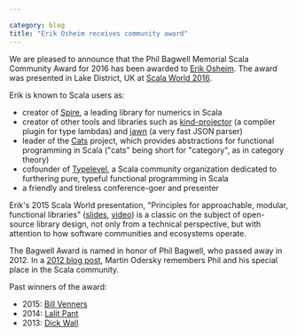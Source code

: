 ```yaml
---

category: blog
title: "Erik Osheim receives community award"
---
```

We are pleased to announce that the Phil Bagwell Memorial Scala Community Award for 2016 has been awarded to [Erik Osheim](https://twitter.com/d6).  The award was presented in Lake District, UK at [Scala World 2016](https://scala.world).

Erik is known to Scala users as:

* creator of [Spire](https://github.com/non/spire), a leading library for numerics in Scala
* creator of other tools and libraries such as [kind-projector](https://github.com/non/kind-projector) (a compiler plugin for type lambdas) and [jawn](https://github.com/non/jawn/) (a very fast JSON parser)
* leader of the [Cats](https://github.com/typelevel/cats) project, which provides abstractions for functional programming in Scala ("cats" being short for "category", as in category theory)
* cofounder of [Typelevel](https://typelevel.org), a Scala community organization dedicated to furthering pure, typeful functional programming in Scala
* a friendly and tireless conference-goer and presenter

Erik's 2015 Scala World presentation, "Principles for approachable,
modular, functional libraries"
([slides](http://plastic-idolatry.com/erik/sw2015-inv.pdf),
[video](https://www.youtube.com/watch?v=iKyIKozv8a8)) is a classic on
the subject of open-source library design, not only from a technical
perspective, but with attention to how software communities and
ecosystems operate.

The Bagwell Award is named in honor of Phil Bagwell, who passed away in 2012.  In a [2012 blog post](https://web.archive.org/web/20160311185839/https://www.lightbend.com/blog/rip-phil-bagwell), Martin Odersky remembers Phil and his special place in the Scala community.

Past winners of the award:

* 2015: [Bill Venners](https://scala-lang.org/news/2015/06/25/bagwell-award-2015.html)
* 2014: [Lalit Pant](https://kojoenv.wordpress.com/2014/09/27/phil-bagwell-award/)
* 2013: [Dick Wall](https://twitter.com/dickwall)

